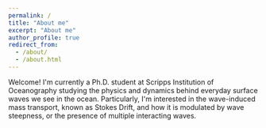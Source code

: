 ```yaml
---
permalink: /
title: "About me"
excerpt: "About me"
author_profile: true
redirect_from: 
  - /about/
  - /about.html
---
```


Welcome! I'm currently a Ph.D. student at Scripps Institution of Oceanography studying the physics and dynamics behind everyday surface waves we see in the ocean. Particularly, I'm interested in the wave-induced mass transport, known as Stokes Drift, and how it is modulated by wave steepness, or the presence of multiple interacting waves.




